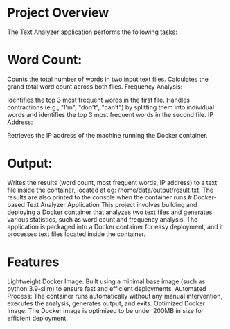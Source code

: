 # Project Overview
The Text Analyzer application performs the following tasks:
# Word Count:

Counts the total number of words in two input text files.
Calculates the grand total word count across both files.
Frequency Analysis:

Identifies the top 3 most frequent words in the first file.
Handles contractions (e.g., "I'm", "don't", "can't") by splitting them into individual words and identifies the top 3 most frequent words in the second file.
IP Address:

Retrieves the IP address of the machine running the Docker container.
# Output:

Writes the results (word count, most frequent words, IP address) to a text file inside the container, located at eg: /home/data/output/result.txt.
The results are also printed to the console when the container runs.# Docker-based Text Analyzer Application
This project involves building and deploying a Docker container that analyzes two text files and generates various statistics, such as word count and frequency analysis. The application is packaged into a Docker container for easy deployment, and it processes text files located inside the container.

# Features
Lightweight Docker Image: Built using a minimal base image (such as python:3.9-slim) to ensure fast and efficient deployments.
Automated Process: The container runs automatically without any manual intervention, executes the analysis, generates output, and exits.
Optimized Docker Image: The Docker image is optimized to be under 200MB in size for efficient deployment.
